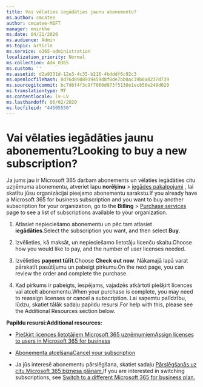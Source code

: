 ```yaml
---
title: Vai vēlaties iegādāties jaunu abonementu?
ms.author: cmcatee
author: cmcatee-MSFT
manager: mnirkhe
ms.date: 04/21/2020
ms.audience: Admin
ms.topic: article
ms.service: o365-administration
localization_priority: Normal
ms.collection: Adm_O365
ms.custom: ''
ms.assetid: d2a9331d-12e3-4c35-b216-4bdddf6c92c3
ms.openlocfilehash: 8d76d8908919459d8f8de7bb0ac39b6a8237d739
ms.sourcegitcommit: bc7d6f4f3c9f7060d073f5130e1ec856e248d020
ms.translationtype: MT
ms.contentlocale: lv-LV
ms.lasthandoff: 06/02/2020
ms.locfileid: "44505550"
---
```

# <a name="looking-to-buy-a-new-subscription"></a><span data-ttu-id="d626f-102">Vai vēlaties iegādāties jaunu abonementu?</span><span class="sxs-lookup"><span data-stu-id="d626f-102">Looking to buy a new subscription?</span></span>

<span data-ttu-id="d626f-103">Ja jums jau ir Microsoft 365 darbam abonements un vēlaties iegādāties citu uzņēmuma abonementu, atveriet lapu **norēķinu** \> [iegādes pakalpojumi](https://go.microsoft.com/fwlink/p/?linkid=868433) , lai skatītu jūsu organizācijai pieejamo abonementu sarakstu.</span><span class="sxs-lookup"><span data-stu-id="d626f-103">If you already have a Microsoft 365 for business subscription and you want to buy another subscription for your organization, go to the **Billing** \> [Purchase services](https://go.microsoft.com/fwlink/p/?linkid=868433) page to see a list of subscriptions available to your organization.</span></span>
 
1. <span data-ttu-id="d626f-104">Atlasiet nepieciešamo abonementu un pēc tam atlasiet **iegādāties**.</span><span class="sxs-lookup"><span data-stu-id="d626f-104">Select the subscription you want, and then select **Buy**.</span></span>

2. <span data-ttu-id="d626f-105">Izvēlieties, kā maksāt, un nepieciešamo lietotāju licenču skaitu.</span><span class="sxs-lookup"><span data-stu-id="d626f-105">Choose how you would like to pay, and the number of user licenses needed.</span></span>

3. <span data-ttu-id="d626f-106">Izvēlieties **paņemt tūlīt**.</span><span class="sxs-lookup"><span data-stu-id="d626f-106">Choose **Check out now**.</span></span> <span data-ttu-id="d626f-107">Nākamajā lapā varat pārskatīt pasūtījumu un pabeigt pirkumu.</span><span class="sxs-lookup"><span data-stu-id="d626f-107">On the next page, you can review the order and complete the purchase.</span></span>

4. <span data-ttu-id="d626f-108">Kad pirkums ir pabeigts, iespējams, vajadzēs atkārtoti piešķirt licences vai atcelt abonementu.</span><span class="sxs-lookup"><span data-stu-id="d626f-108">When your purchase is complete, you may need to reassign licenses or cancel a subscription.</span></span> <span data-ttu-id="d626f-109">Lai saņemtu palīdzību, lūdzu, skatiet tālāk sadaļu papildu resursi.</span><span class="sxs-lookup"><span data-stu-id="d626f-109">For help with this, please see the Additional Resources section below.</span></span>

 <span data-ttu-id="d626f-110">**Papildu resursi:**</span><span class="sxs-lookup"><span data-stu-id="d626f-110">**Additional resources:**</span></span>
  
- [<span data-ttu-id="d626f-111">Piešķirt licences lietotājiem Microsoft 365 uzņēmumiem</span><span class="sxs-lookup"><span data-stu-id="d626f-111">Assign licenses to users in Microsoft 365 for business</span></span>](https://docs.microsoft.com/microsoft-365/admin/add-users/add-users)
    
- [<span data-ttu-id="d626f-112">Abonementa atcelšana</span><span class="sxs-lookup"><span data-stu-id="d626f-112">Cancel your subscription</span></span>](https://docs.microsoft.com/microsoft-365/commerce/subscriptions/cancel-your-subscription)
    
- <span data-ttu-id="d626f-113">Ja jūs interesē abonementu pārslēgšana, skatiet sadaļu [Pārslēgšanās uz citu Microsoft 365 biznesa plānam.](https://docs.microsoft.com/microsoft-365/commerce/subscriptions/switch-to-a-different-plan)</span><span class="sxs-lookup"><span data-stu-id="d626f-113">If you are interested in switching subscriptions, see [Switch to a different Microsoft 365 for business plan.](https://docs.microsoft.com/microsoft-365/commerce/subscriptions/switch-to-a-different-plan)</span></span>